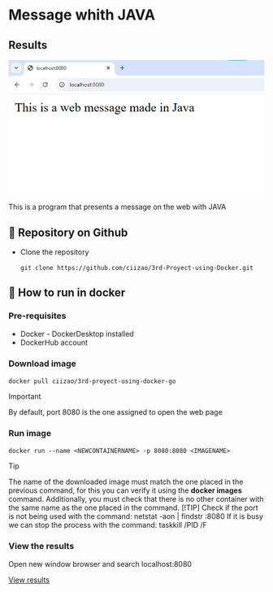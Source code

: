 # Message whith JAVA
## Results

<p align="center">
    <img src="Public/Images/Resultado.png" alt="Result ">
</p>

This is a program that presents a message on the web with JAVA

## :open_book: Repository on Github
* Clone the repository

    ```
    git clone https://github.com/ciizao/3rd-Proyect-using-Docker.git
    ```

## :rocket: How to run in docker
### Pre-requisites
* Docker - DockerDesktop installed
* DockerHub account
### Download image
```
docker pull ciizao/3rd-proyect-using-docker-go
```
> [!IMPORTANT]
> By default, port 8080 is the one assigned to open the web page
### Run image
```
docker run --name <NEWCONTAINERNAME> -p 8080:8080 <IMAGENAME>
```
> [!TIP]
> The name of the downloaded image must match the one placed in the previous command, for this you can verify it using the **docker images** command. Additionally, you must check that there is no other container with the same name as the one placed in the command.
> [!TIP]
> Check if the port is not being used with the command: netstat -aon | findstr :8080
> If it is busy we can stop the process with the command: taskkill /PID <PID> /F

### View the results
Open new window browser and search localhost:8080

[View results](#results)

